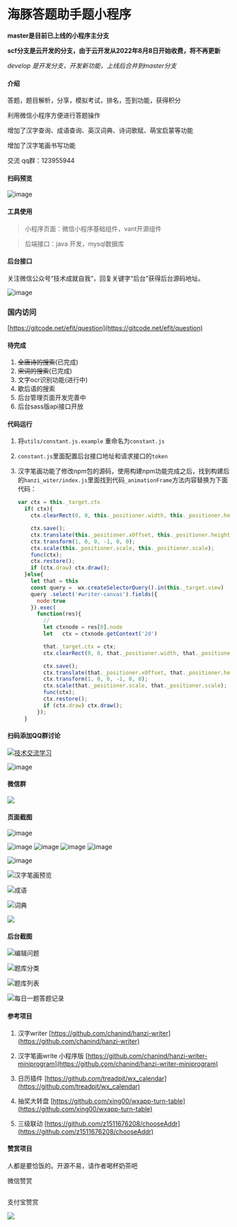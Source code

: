 # 海豚答题助手题小程序

**master是目前已上线的小程序主分支**

**scf分支是云开发的分支，由于云开发从2022年8月8日开始收费，将不再更新**

*develop 是开发分支，开发新功能，上线后合并到master分支* 

#### 介绍

答题，题目解析，分享，模拟考试，排名，签到功能，获得积分

利用微信小程序方便进行答题操作

增加了汉字查询、成语查询、英汉词典、诗词歌赋、萌宝启蒙等功能

增加了汉字笔画书写功能

交流 qq群：123955944

#### 扫码预览

![image](screenshot/zaowanda.jpg)

#### 工具使用

> 小程序页面：微信小程序基础组件，vant开源组件

> 后端接口：java 开发，mysql数据库

#### 后台接口

  关注微信公众号“技术成就自我”，回复关键字“后台”获得后台源码地址。

  ![image](screenshot/gh_873e5d0303d9.jpg)

### 国内访问

[https://gitcode.net/efit/question](https://gitcode.net/efit/question)

#### 待完成

1. ~~全唐诗的搜索~~(已完成)
2. ~~宋词的搜索~~(已完成)
3. 文字ocr识别功能(进行中)
4. 歇后语的搜索
5. 后台管理页面开发完善中
6. 后台sass版api接口开放

#### 代码运行

1. 将`utils/constant.js.example` 重命名为`constant.js`

2. `constant.js`里面配置后台接口地址和请求接口的`token`

3. 汉字笔画功能了修改npm包的源码，使用构建npm功能完成之后，找到构建后的`hanzi_witer/index.js`里面找到代码`_animationFrame`方法内容替换为下面代码：
   
   ```javascript
   var ctx = this._target.ctx
     if( ctx){
       ctx.clearRect(0, 0, this._positioner.width, this._positioner.height);
   
       ctx.save();
       ctx.translate(this._positioner.xOffset, this._positioner.height - this._positioner.yOffset);
       ctx.transform(1, 0, 0, -1, 0, 0);
       ctx.scale(this._positioner.scale, this._positioner.scale);
       func(ctx);
       ctx.restore();
       if (ctx.draw) ctx.draw();
     }else{
       let that = this
       const query =  wx.createSelectorQuery().in(this._target.view)
       query .select('#writer-canvas').fields({
         node:true
       }).exec(
         function(res){
           //
           let ctxnode = res[0].node
           let   ctx = ctxnode.getContext('2d')
   
           that._target.ctx = ctx;
           ctx.clearRect(0, 0, that._positioner.width, that._positioner.height);
   
           ctx.save();
           ctx.translate(that._positioner.xOffset, that._positioner.height - that._positioner.yOffset);
           ctx.transform(1, 0, 0, -1, 0, 0);
           ctx.scale(that._positioner.scale, that._positioner.scale);
           func(ctx);
           ctx.restore();
           if (ctx.draw) ctx.draw();
         });
     }
   ```

#### 扫码添加QQ群讨论

<a target="_blank" href="https://qm.qq.com/cgi-bin/qm/qr?k=oH2Uv8YJ5URz81DsRK-cZ-BpONQM6BRg&jump_from=webapi"><img border="0" src="http://pub.idqqimg.com/wpa/images/group.png" alt="技术交流学习" title="技术交流学习"></a>

![image](screenshot/3.png)

#### 微信群

![](screenshot/4.png)

#### 页面截图

![image](screenshot/question.png)

![image](screenshot/2.jpg)
![image](screenshot/5.jpg)
![image](screenshot/7.jpg)
![image](screenshot/more.png)

![image](screenshot/10.jpg)

![汉字笔画预览](screenshot/preview.gif)

![成语](screenshot/idiom.jpg)

![词典](screenshot/eng_dict.jpg)

![](screenshot/ocr.png)

#### 后台截图

![编辑问题](screenshot/admin-1.png)

![题库分类](screenshot/admin-2.png)

![题库列表](screenshot/admin-3.png)

![每日一题答题记录](screenshot/admin-4.png)

#### 参考项目

1. 汉字writer [https://github.com/chanind/hanzi-writer](https://github.com/chanind/hanzi-writer)

2. 汉字笔画write 小程序版 [https://github.com/chanind/hanzi-writer-miniprogram](https://github.com/chanind/hanzi-writer-miniprogram)

3. 日历插件 [https://github.com/treadpit/wx_calendar](https://github.com/treadpit/wx_calendar)

4. 抽奖大转盘 [https://github.com/xing00/wxapp-turn-table](https://github.com/xing00/wxapp-turn-table)

5. 三级联动 [https://github.com/z1511676208/chooseAddr](https://github.com/z1511676208/chooseAddr)

#### 赞赏项目

人都是要恰饭的。开源不易，请作者喝杯奶茶吧

微信赞赏

<img title="" src="screenshot/wechat.jpg" alt="" data-align="inline">

支付宝赞赏

![](screenshot/alipay.png)